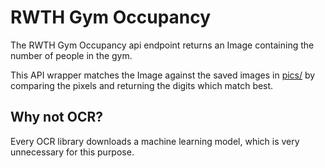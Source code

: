 # RWTH Gym Occupancy

The RWTH Gym Occupancy api endpoint returns an Image containing the number of people in the gym.

This API wrapper matches the Image against the saved images in [pics/](pics/) by comparing the pixels and returning the digits which match best.

## Why not OCR?

Every OCR library downloads a machine learning model, which is very unnecessary for this purpose.